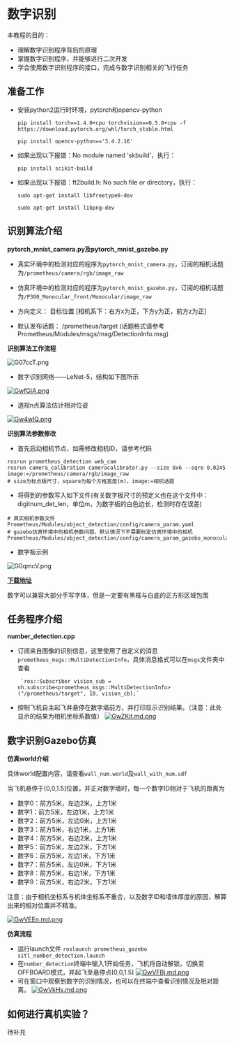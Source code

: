 # 数字识别
  
本教程的目的：
 - 理解数字识别程序背后的原理
 - 掌握数字识别程序，并能够进行二次开发
 - 学会使用数字识别程序的接口，完成与数字识别相关的飞行任务


## 准备工作

- 安装python2运行时环境，pytorch和opencv-python
	
    `pip install torch==1.4.0+cpu torchvision==0.5.0+cpu -f https://download.pytorch.org/whl/torch_stable.html`
	
    `pip install opencv-python=='3.4.2.16'`
- 如果出现以下报错：No module named 'skbuild'，执行：

	`pip install scikit-build`
- 如果出现以下报错：ft2build.h: No such file or directory，执行：
	
    `sudo apt-get install libfreetype6-dev`
	
    `sudo apt-get install libpng-dev`

## 识别算法介绍

**pytorch_mnist_camera.py及pytorch_mnist_gazebo.py** 
 - 真实环境中的检测对应的程序为`pytorch_mnist_camera.py`，订阅的相机话题为`/prometheus/camera/rgb/image_raw`
 - 仿真环境中的检测对应的程序为`pytorch_mnist_gazebo.py`，订阅的相机话题为`/P300_Monocular_front/Monocular/image_raw`

 - 方向定义： 目标位置 [相机系下：右方x为正，下方y为正，前方z为正]
 - 默认发布话题：  /prometheus/target (话题格式请参考Prometheus/Modules/msgs/msg/DetectionInfo.msg)
 
**识别算法工作流程**

![G07ccT.png](https://s1.ax1x.com/2020/04/04/G07ccT.png)

- 数字识别网络——LeNet-5，结构如下图所示

[![GwfGjA.png](https://s1.ax1x.com/2020/04/04/GwfGjA.png)](https://imgchr.com/i/GwfGjA)

- 透视n点算法估计相对位姿

[![Gw4wlQ.png](https://s1.ax1x.com/2020/04/04/Gw4wlQ.png)](https://imgchr.com/i/Gw4wlQ)

**识别算法参数修改**

 - 首先启动相机节点，如需修改相机ID，请参考代码

```
rosrun prometheus_detection web_cam
rosrun camera_calibration cameracalibrator.py --size 8x6 --sqre 0.0245 image:=/prometheus/camera/rgb/image_raw
# size为标点板尺寸，square为每个方格宽度(m)，image:=相机话题
```

 - 将得到的参数写入如下文件(有关数字板尺寸的预定义也在这个文件中：digitnum_det_len，单位m，为数字板的白色边长，检测时存在误差)

```
# 真实相机参数文件
Prometheus/Modules/object_detection/config/camera_param.yaml
# gazebo仿真环境中的相机参数问题，默认情况下不需要标定仿真环境中的相机
Prometheus/Modules/object_detection/config/camera_param_gazebo_monocular.yaml
```

- 数字板示例

![G0qmcV.png](https://s1.ax1x.com/2020/04/04/G0qmcV.png)

[**下载地址**](https://spire.imdo.co/upload/0-9nums.zip)

数字可以兼容大部分手写字体，但是一定要有黑框与白底的正方形区域包围

## 任务程序介绍
**number_detection.cpp**

 - 订阅来自图像的识别信息，这里使用了自定义的消息`prometheus_msgs::MultiDetectionInfo`，具体消息格式可以在`msgs`文件夹中查看
 
 		`ros::Subscriber vision_sub = nh.subscribe<prometheus_msgs::MultiDetectionInfo>("/prometheus/target", 10, vision_cb);`
        
 - 控制飞机自主起飞并悬停在数字墙前方，并打印显示识别结果。（注意：此处显示的结果为相机坐标系数值）
[![GwZKit.md.png](https://s1.ax1x.com/2020/04/04/GwZKit.md.png)](https://imgchr.com/i/GwZKit)

## 数字识别Gazebo仿真
**仿真world介绍**

  具体world配置内容，请查看`wall_num.world`及`wall_with_num.sdf`
  
  当飞机悬停于[0,0,1.5]位置，并正对数字墙时，每一个数字ID相对于飞机的距离为
   - 数字0：前方5米，左边2米，上方1米
   - 数字1：前方5米，左边1米，上方1米
   - 数字2：前方5米，左边0米，上方1米
   - 数字3：前方5米，右边1米，上方1米
   - 数字4：前方5米，右边2米，上方1米
   - 数字5：前方5米，左边2米，下方1米
   - 数字6：前方5米，左边1米，下方1米
   - 数字7：前方5米，左边0米，下方1米
   - 数字8：前方5米，右边1米，下方1米
   - 数字9：前方5米，右边2米，下方1米

注意：由于相机坐标系与机体坐标系不重合，以及数字ID和墙体厚度的原因，解算出来的相对位置并不精准。

  [![GwVEEn.md.png](https://s1.ax1x.com/2020/04/04/GwVEEn.md.png)](https://imgchr.com/i/GwVEEn)
  
**仿真流程**
 - 运行launch文件
	 `roslaunch prometheus_gazebo sitl_number_detection.launch`
 - 在`number_detection`终端中输入1开始任务，飞机将自动解锁，切换至OFFBOARD模式，并起飞至悬停点[0,0,1.5]
[![GwVFBj.md.png](https://s1.ax1x.com/2020/04/04/GwVFBj.md.png)](https://imgchr.com/i/GwVFBj)
 - 可在窗口中观察到数字的识别情况，也可以在终端中查看识别情况及相对距离。
[![GwVkHs.md.png](https://s1.ax1x.com/2020/04/04/GwVkHs.md.png)](https://imgchr.com/i/GwVkHs)

## 如何进行真机实验？  

待补充  
  

